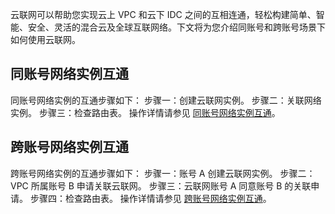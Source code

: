 云联网可以帮助您实现云上 VPC 和云下 IDC 之间的互相连通，轻松构建简单、智能、安全、灵活的混合云及全球互联网络。下文将为您介绍同账号和跨账号场景下如何使用云联网。

## 同账号网络实例互通
同账号网络实例的互通步骤如下：
步骤一：创建云联网实例。
步骤二：关联网络实例。
步骤三：检查路由表。
操作详情请参见 [同账号网络实例互通](https://intl.cloud.tencent.com/document/product/1003/31986)。

## 跨账号网络实例互通
跨账号网络实例的互通步骤如下：
步骤一：账号 A 创建云联网实例。
步骤二：VPC 所属账号 B 申请关联云联网。
步骤三：云联网账号 A 同意账号 B 的关联申请。
步骤四：检查路由表。
操作详情请参见 [跨账号网络实例互通](https://intl.cloud.tencent.com/document/product/1003/31987)。

